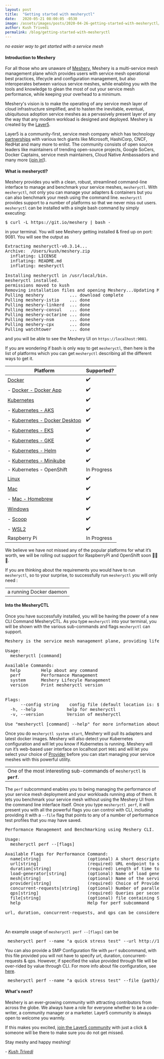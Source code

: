 ```yaml
---
layout: post
title:  "Getting started with mesheryctl"
date:   2020-05-21 08:00:05 -0530
image: /assets/images/posts/2020-04-26-getting-started-with-mesheryctl/mesheryctl.png
author: Kush Trivedi
permalink: /blog/getting-started-with-mesheryctl
---
```


<div class="center sub-heading"><i>no easier way to get started with a service mesh</i></div>
<h4 class="to-uppercase">Introduction to Meshery</h4>
<p class="content-left-margin">
For all those who are unaware of <a href="/meshery">Meshery</a>, Meshery is a multi-service mesh management plane which provides users with service mesh operational best practices, lifecycle and configuration management, but also interoperates between various service meshes, while enabling you with the tools and knowledge to glean the most of out your service mesh performance, while keeping your overhead to a minimum.
</p>
<p class="content-left-margin">
Meshery's vision is to make the operating of any service mesh layer of cloud infrastructure simplified, and to hasten the inevitable, eventual, ubiquituous adoption service meshes as a pervasively present layer of any the way that any modern workload is designed and deployed. Meshery is created by the <a href="/community">Layer5</a>.

Layer5 is a community-first, service mesh company which has technology <a href="partners">partnerships</a> with various tech giants like Microsoft, HashiCorp, CNCF, RedHat and many more to enlist. The community consists of open source leaders like maintainers of trending open-source projects, Google SoCers, Docker Captains, service mesh maintainers, Cloud Native Ambassadors and many more (<a href="http://slack.layer5.io">join in!</a>).
</p>

<h4 class="to-uppercase">What is mesheryctl?</h4>
<p class="content-left-margin">
Meshery provides you with a clean, robust, streamlined command-line interface to manage and benchmark your service meshes, <code>mesheryctl</code>. With <code>mesheryctl</code>, not only you can manage your adapters & containers but you can also benchmark your mesh using the command line. <code>mesheryctl</code> provides support to a number of platforms so that we never miss out users. <code>mesheryctl</code> can be installed with a single bash command by simply executing:
</p>
<pre>
$ curl -L https://git.io/meshery | bash -
</pre>

in your terminal. You will see Meshery getting installed & fired up on port: 9081.
You will see the output as 


<pre>
Extracting mesheryctl-v0.3.14...
Archive:  /Users/kush/meshery.zip
  inflating: LICENSE
  inflating: README.md
  inflating: mesheryctl

Installing mesheryctl in /usr/local/bin.
mesheryctl installed.
permissions moved to kush
Removing installation files and opening Meshery...Updating Meshery now...
Pulling meshery          ... download complete
Pulling meshery-istio    ... done
Pulling meshery-linkerd  ... done
Pulling meshery-consul   ... done
Pulling meshery-octarine ... done
Pulling meshery-nsm      ... done
Pulling meshery-cpx      ... done
Pulling watchtower       ... done
</pre>

and you will be able to see the Meshery UI on <code>https://localhost:9081</code>.

If you are wondering if bash is only way to get <code>mesheryctl</code>, then here is the list of platforms which you can get <code>mesheryctl</code> describing all the different ways to get it.

<table class="table-1" align="center">
<thead>
<tr>
<th>Platform</th>
<th class="text-centre">Supported?</th>
</tr>
</thead>
<tbody>
<tr>
<td><a href="https://meshery.layer5.io/docs/installation/docker">Docker</a></td>
<td class="text-centre">✔️</td>
</tr>
<tr>
<td> - <a href="https://meshery.layer5.io/docs/installation/docker">Docker - Docker App</a></td>
<td class="text-centre">✔️</td>
</tr>
<tr>
<td><a href="https://meshery.layer5.io/docs/installation/kubernetes">Kubernetes</a></td>
<td class="text-centre">✔️</td>
</tr>
<tr>
<td> - <a href="https://meshery.layer5.io/docs/installation/aks">Kubernetes - AKS</a></td>
<td class="text-centre">✔️</td>
</tr>
<tr>
<td> - <a href="https://meshery.layer5.io/docs/installation#mac-or-linux">Kubernetes - Docker Desktop</a></td>
<td class="text-centre">✔️</td>
</tr>
<tr>
<td> - <a href="https://meshery.layer5.io/docs/installation/eks">Kubernetes - EKS</a></td>
<td class="text-centre">✔️</td>
</tr>
<tr>
<td> - <a href="https://meshery.layer5.io/docs/installation/gke">Kubernetes - GKE</a></td>
<td class="text-centre">✔️</td>
</tr>
<tr>
<td> - <a href="https://meshery.layer5.io/docs/installation/kubernetes#helm">Kubernetes - Helm</a></td>
<td class="text-centre">✔️</td>
</tr>
<tr>
<td> - <a href="https://meshery.layer5.io/docs/installation/minikube">Kubernetes - Minikube</a></td>
<td class="text-centre">✔️</td>
</tr>
<tr>
<td> - Kubernetes - OpenShift</td>
<td class="text-centre">In Progress</td>
</tr>
<tr>
<td><a href="https://meshery.layer5.io/docs/installation#mac-or-linux">Linux</a></td>
<td class="text-centre">✔️</td>
</tr>
<tr>
<td><a href="https://meshery.layer5.io/docs/installation#mac-or-linux">Mac</a></td>
<td class="text-centre">✔️</td>
</tr>
<tr>
<td> - <a href="https://meshery.layer5.io/docs/installation#mac-or-linux">Mac - Homebrew</a></td>
<td class="text-centre">✔️</td>
</tr>
<tr>
<td><a href="https://meshery.layer5.io/docs/installation#windows">Windows</a></td>
<td class="text-centre">✔️</td>
</tr>
<tr>
<td> - <a href="https://meshery.layer5.io/docs/installation#windows">Scoop</a></td>
<td class="text-centre">✔️</td>
</tr>
<tr>
<td> - <a href="https://meshery.layer5.io/docs/installation/wsl2">WSL2</a></td>
<td class="text-centre">✔️</td>
</tr>
<tr>
<td>Raspberry Pi</td>
<td class="text-centre">In Progress</td>
</tr>
</tbody>
</table>


We believe we have not missed any of the popular platforms for what it’s worth, we will be rolling out support for RaspberryPi and OpenShift soon 🎉🎉🎉.

If you are thinking about the requirements you would have to run <code>mesheryctl</code>, so to your surprise, to successfully run <code>mesheryctl</code> you will only need :

<table align="center" class="table-box"><tr><td class="text-centre">a running Docker daemon</td></tr></table>

<h4 class="to-uppercase">Into the MesheryCTL</h4>

Once you have successfully installed, you will be having the power of a new CLI Command MesheryCTL. As you type <code>mesheryctl</code> into your terminal, you will be shown with the various sub-commands and flags <code>mesheryctl</code> can support.

<pre>
Meshery is the service mesh management plane, providing lifecycle, performance, and configuration management of service meshes and their workloads.

Usage:
  mesheryctl [command]

Available Commands:
  help        Help about any command
  perf        Performance Management
  system      Meshery Lifecyle Management
  version     Print mesheryctl version


Flags:
      --config string    config file (default location is: $HOME/.meshery//meshery.yaml)
  -h, --help            help for mesheryctl
  -v, --version         Version of mesheryctl

Use "mesheryctl [command] --help" for more information about a command.
</pre>

Once you do <code>mesheryctl system start</code>, Meshery will pull its adapters and latest docker images. Meshery will also detect your Kubernetes configuration and will let you know if Kubernetes is running. Meshery will run it’s web-based user interface on localhost port <code>9081</code> and will let you select your choice of <a href="https://meshery.layer5.io/docs/extensibility#Providers">Provider</a> before you can start managing your service meshes with this powerful utility.

<table align="center" class="table-box"><tr><td class="text-centre">One of the most interesting sub-commands of <code>mesheryctl</code> is <strong><code>perf</code></strong>.</td></tr></table>

The <code>perf</code> subcommand enables you to being managing the performance of your service mesh deployment and your workloads running atop of them. It lets you benchmark your service mesh without using the Meshery UI from the command line interface itself. Once you type <code>mesheryctl perf</code>, it will present you with all the powerful flags you can control with CLI, including providing it with a <code>--file</code> flag that points to any of a number of performance test profiles that you may have saved.

<pre>
Performance Management and Benchmarking using Meshery CLI.

Usage:
  mesheryctl perf --[flags]

Available Flags for Performance Command:
  name[string]                  (optional) A short descriptor to serve as reference for this test. If not provided, a random name will be generate.
  url[string]                   (required) URL endpoint to send requests.
  duration[string]              (required) Length of time to perform test (e.g 30s, 15m, 1hr). See standard notation https://golang.org/pkg/time/#ParseDuration
  load-generator[string]        (optional) Name of load generator to be used to perform test (default: "fortio")
  mesh[string]                  (optional) Name of the service mesh to be tested (default: "None")
  provider[string]              (required) Choice of Provider (default: "Meshery")
  concurrent-requests[string]   (optional) Number of parallel requests to be sent (default: "1")
  qps[string]                   (required) Queries per second (default: "0")
  file[string]                  (optional) file containing SMP-compatible test configuration. See https://github.com/layer5io/service-mesh-performance-specification
  help                          Help for perf subcommand

url, duration, concurrent-requests, and qps can be considered optional flags if specified through an SMP compatible yaml file using --file


</pre>

An example usage of <code>mesheryctl perf --[flags]</code> can be

<pre>
 mesheryctl perf --name "a quick stress test" --url http://192.168.1.15/productpage --qps 300 --concurrent-requests 2 --duration 30s --token "provider=Meshery"
</pre>

You can also provide a SMP Configuration file with `perf` subcommand, with this file provided you will not have to specify url, duration, concurrent-requests & qps. However, if specified the value provided through file will be over-rided by value through CLI. For more info about file configuration, see [here](https://github.com/layer5io/service-mesh-performance-specification/blob/master/smp.yaml).

<pre>
 mesheryctl perf --name "a quick stress test" --file {path}/smp.yaml --token "provider=Meshery"
</pre>

<h4 class="to-uppercase">What's next?</h4>

Meshery is an ever-growing community with attracting contributors from across the globe. We always have a role for everyone whether to be a code-writer, a community manager or a marketer. Layer5 community is always open to welcome you warmly.

If this makes you excited, [join the Layer5 community](http://slack.layer5.io) with just a click & someone will be there to make sure you do not get missed.

Stay meshy and happy meshing!

\- _[Kush Trivedi](https://github.com/kushthedude)_
